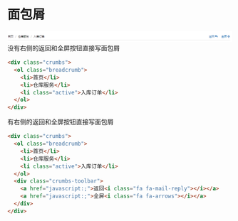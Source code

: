 # 面包屑

![](/assets/1.bmp)没有右侧的返回和全屏按钮直接写面包屑

```html
<div class="crumbs">
  <ol class="breadcrumb">
    <li>首页</li>
    <li>仓库服务</li>
    <li class="active">入库订单</li>
  </ol>
</div>
```
有右侧的返回和全屏按钮直接写面包屑
```html
<div class="crumbs">
  <ol class="breadcrumb">
    <li>首页</li>
    <li>仓库服务</li>
    <li class="active">入库订单</li>
  </ol>
  <div class="crumbs-toolbar">
    <a href="javascript:;">返回<i class="fa fa-mail-reply"></i></a>
    <a href="javascript:;">全屏<i class="fa fa-arrows"></i></a>
  </div>
</div>
```




